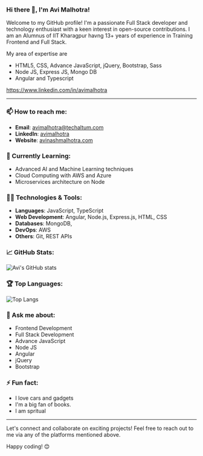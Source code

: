 ### Hi there 👋, I'm Avi Malhotra!

Welcome to my GitHub profile! I'm a passionate Full Stack developer and technology enthusiast with a keen interest in open-source contributions.
I am an Alumnus of IIT Kharagpur havng 13+ years of experience in Training Frontend and Full Stack.

My area of expertise are 
- HTML5, CSS, Advance JavaScript, jQuery, Bootstrap, Sass
- Node JS, Express JS, Mongo DB
- Angular and Typescript

https://www.linkedin.com/in/avimalhotra

---

### 📫 How to reach me:

- **Email**: [avimalhotra@techaltum.com](mailto:avimalhotra@techaltum.com)
- **LinkedIn**: [avimalhotra](https://www.linkedin.com/in/avimalhotra/)
- **Website**: [avinashmalhotra.com](https://www.avinashmalhotra.com)

### 🌱 Currently Learning:

- Advanced AI and Machine Learning techniques
- Cloud Computing with AWS and Azure
- Microservices architecture on Node

### 👨‍💻 Technologies & Tools:

- **Languages**: JavaScript, TypeScript
- **Web Development**: Angular, Node.js, Express.js, HTML, CSS
- **Databases**:  MongoDB, 
- **DevOps**: AWS
- **Others**: Git, REST APIs


### 📈 GitHub Stats:

![Avi's GitHub stats](https://github-readme-stats.vercel.app/api?username=avimalhotra&show_icons=true&theme=radical)

### 🏆 Top Languages:

![Top Langs](https://github-readme-stats.vercel.app/api/top-langs/?username=avimalhotra&layout=compact&theme=radical)

### 💬 Ask me about:

- Frontend Development
- Full Stack Development
- Advance JavaScript
- Node JS
- Angular
- jQuery
- Bootstrap

### ⚡ Fun fact:

- I love cars and gadgets
- I'm a big fan of books.
- I am spritual

---

Let's connect and collaborate on exciting projects! Feel free to reach out to me via any of the platforms mentioned above.

Happy coding! 😊
